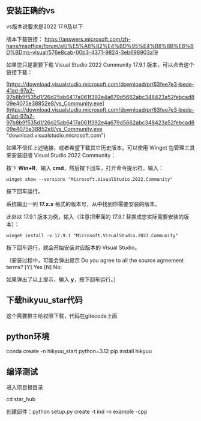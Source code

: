 ## 安装正确的vs

vs版本说要求是2022 17.9及以下

版本下载链接：
https://answers.microsoft.com/zh-hans/msoffice/forum/all/%E5%A6%82%E4%BD%95%E4%B8%8B%E8%BD%BDms-visual/576e8cab-00b3-4371-9824-3eb698903a19

如果您只是需要下载 Visual Studio 2022 Community 17.9.1 版本，可以点击这个链接下载：

[https://download.visualstudio.microsoft.com/download/pr/63fee7e3-bede-41ad-97a2-97b8b9f535d1/26d25ab6417a061f392e4a679d5662abc348423a52febcad809e4075e38852e8/vs_Community.exe](https://download.visualstudio.microsoft.com/download/pr/63fee7e3-bede-41ad-97a2-97b8b9f535d1/26d25ab6417a061f392e4a679d5662abc348423a52febcad809e4075e38852e8/vs_Community.exe "download.visualstudio.microsoft.com")

如果不信任上述链接，或者希望下载其它历史版本，可以使用 Winget 包管理工具来安装旧版 Visual Studio 2022 Community：  
  
按下 **Win+R**，输入 **cmd**，然后按下回车，打开命令提示符。输入：

```
winget show --versions "Microsoft.VisualStudio.2022.Community"
```

按下回车运行。  
  
系统输出一列 **17.x.x** 格式的版本号，从中找到你需要安装的版本。

此处以 17.9.1 版本为例，输入（注意把里面的 _17.9.1_ 替换成您实际需要安装的版本）：

```
winget install -v 17.9.1 "Microsoft.VisualStudio.2022.Community"
```

按下回车运行，就会开始安装对应版本的 Visual Studio。

（安装过程中，可能会弹出提示 Do you agree to all the source agreement terms? [Y] Yes [N] No:

如果弹出了以上提示，输入 **y**，按下回车运行。）

## 下载hikyuu_star代码
这个需要群主给权限下载，代码在gitecode上面

## python环境
conda create -n hikyuu_start python=3.12
pip install hikyuu

## 编译测试
进入项目根目录

cd star_hub

创建部件：python setup.py create -t ind -n example -cpp
